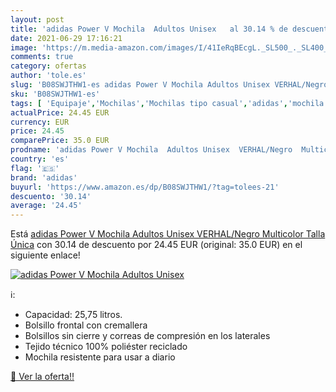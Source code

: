 ```yaml
---
layout: post
title: 'adidas Power V Mochila  Adultos Unisex   al 30.14 % de descuento'
date: 2021-06-29 17:16:21
image: 'https://m.media-amazon.com/images/I/41IeRqBEcgL._SL500_._SL400_.jpg'
comments: true
category: ofertas
author: 'tole.es'
slug: 'B08SWJTHW1-es adidas Power V Mochila Adultos Unisex VERHAL/Negro...'
sku: 'B08SWJTHW1-es'
tags: [ 'Equipaje','Mochilas','Mochilas tipo casual','adidas','mochila', ]
actualPrice: 24.45 EUR
currency: EUR
price: 24.45
comparePrice: 35.0 EUR
prodname: 'adidas Power V Mochila  Adultos Unisex  VERHAL/Negro  Multicolor   Talla Única'
country: 'es'
flag: '🇪🇸'
brand: 'adidas'
buyurl: 'https://www.amazon.es/dp/B08SWJTHW1/?tag=tolees-21'
descuento: '30.14'
average: '24.45'
---
```


Está [adidas Power V Mochila  Adultos Unisex  VERHAL/Negro  Multicolor   Talla Única](https://www.amazon.es/dp/B08SWJTHW1/?tag=tolees-21) con 30.14 de descuento por 24.45 EUR (original: 35.0 EUR) en el siguiente enlace!

[![adidas Power V Mochila  Adultos Unisex  ](https://m.media-amazon.com/images/I/41IeRqBEcgL._SL500_._SL400_.jpg)](https://www.amazon.es/dp/B08SWJTHW1/?tag=tolees-21)

ℹ️:

- Capacidad: 25,75 litros.
- Bolsillo frontal con cremallera
- Bolsillos sin cierre y correas de compresión en los laterales
- Tejido técnico 100% poliéster reciclado
- Mochila resistente para usar a diario

[🛒 Ver la oferta!!](https://www.amazon.es/dp/B08SWJTHW1/?tag=tolees-21)
